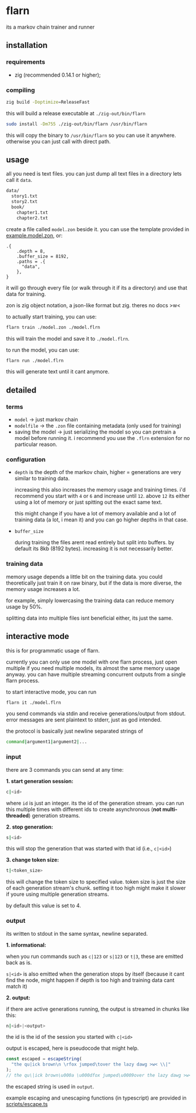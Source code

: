 # flarn

its a markov chain trainer and runner

## installation

### requirements

- zig (recommended 0.14.1 or higher);

### compiling

```bash
zig build -Doptimize=ReleaseFast
```

this will build a release executable at `./zig-out/bin/flarn`

```bash
sudo install -Dm755 ./zig-out/bin/flarn /usr/bin/flarn
```

this will copy the binary to `/usr/bin/flarn` so you can use it anywhere. otherwise you can just call with direct path.

## usage

all you need is text files. you can just dump all text files in a directory lets call it `data`.

```bash
data/
  story1.txt
  story2.txt
  book/
    chapter1.txt
    chapter2.txt
```

create a file called `model.zon` beside it. you can use the template provided in [example.model.zon](./example.model.zon), or:

```zig
.{
    .depth = 8,
    .buffer_size = 8192,
    .paths = .{
      "data",
    },
}
```

it will go through every file (or walk through it if its a directory) and use that data for training.

zon is zig object notation, a json-like format but zig. theres no docs >w<

to actually start training, you can use:

```bash
flarn train ./model.zon ./model.flrn
```

this will train the model and save it to `./model.flrn`.

to run the model, you can use:

```bash
flarn run ./model.flrn
```

this will generate text until it cant anymore.

## detailed

### terms

- `model` -> just markov chain
- `modelfile` -> the `.zon` file containing metadata (only used for training)
- saving the model -> just serializing the model so you can pretrain a model before running it. i recommend you use the `.flrn` extension for no particular reason.

### configuration

- `depth` is the depth of the markov chain, higher = generations are very similar to training data.

  increasing this also increases the memory usage and training times. i'd recommend you start with `4` or `6` and increase until `12`.
  above `12` its either using a lot of memory or just spitting out the exact same text.

  this might change if you have a lot of memory available and a lot of training data (a lot, i mean it)
  and you can go higher depths in that case.

- `buffer_size`

  during training the files arent read entirely but split into buffers. by default its 8kb (8192 bytes). increasing it is not necessarily better.

### training data

memory usage depends a little bit on the training data. you could theoretically just train it on raw binary, but if the data is more diverse, the memory usage increases a lot.

for example, simply lowercasing the training data can reduce memory usage by 50%.

splitting data into multiple files isnt beneficial either, its just the same.

## interactive mode

this is for programmatic usage of flarn.

currently you can only use one model with one flarn process, just open multiple if you need multiple models, its almost the same memory usage anyway.
you can have multiple streaming concurrent outputs from a single flarn process.

to start interactive mode, you can run

```bash
flarn it ./model.flrn
```

you send commands via stdin and receive generations/output from stdout.
error messages are sent plaintext to stderr, just as god intended.

the protocol is basically just newline separated strings of

```bash
command|argument1|argument2|...
```

### input

there are 3 commands you can send at any time:

**1. start generation session:**

```bash
c|<id>
```

where `id` is just an integer. its the id of the generation stream.
you can run this multiple times with different ids to create asynchronous (**not multi-threaded**) generation streams.

**2. stop generation:**

```bash
s|<id>
```

this will stop the generation that was started with that id (i.e., `c|<id>`)

**3. change token size:**

```bash
t|<token_size>
```

this will change the token size to specified value.
token size is just the size of each generation stream's chunk.
setting it too high might make it slower if youre using multiple generation streams.

by default this value is set to 4.

### output

its written to stdout in the same syntax, newline separated.

**1. informational:**

when you run commands such as `c|123` or `s|123` or `t|3`, these are emitted back as is.

`s|<id>` is also emitted when the generation stops by itself (because it cant find the node, might happen if depth is too high and training data cant match it)

**2. output:**

if there are active generations running, the output is streamed in chunks like this:

```bash
n|<id>|<output>
```

the id is the id of the session you started with `c|<id>`

output is escaped, here is pseudocode that might help.

```typescript
const escaped = escapeString(
  "the qu|ick brown\n \rfox jumped\tover the lazy dawg >w< \\|"
);
// the qu\|ick brown\u000a \u000dfox jumped\u0009over the lazy dawg >w< \\\|
```

the escaped string is used in `output`.

example escaping and unescaping functions (in typescript) are provided in [scripts/escape.ts](./scripts/escape.ts)
